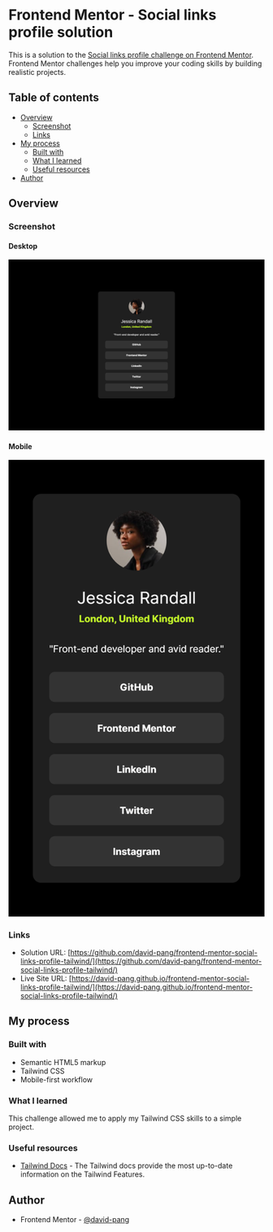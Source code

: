 # Frontend Mentor - Social links profile solution

This is a solution to the [Social links profile challenge on Frontend Mentor](https://www.frontendmentor.io/challenges/social-links-profile-UG32l9m6dQ). Frontend Mentor challenges help you improve your coding skills by building realistic projects.

## Table of contents

-   [Overview](#overview)
    -   [Screenshot](#screenshot)
    -   [Links](#links)
-   [My process](#my-process)
    -   [Built with](#built-with)
    -   [What I learned](#what-i-learned)
    -   [Useful resources](#useful-resources)
-   [Author](#author)

## Overview

### Screenshot

#### Desktop

![Desktop](./design/solution/desktop.png)

#### Mobile

![Mobile](./design/solution/mobile.png)

### Links

-   Solution URL: [https://github.com/david-pang/frontend-mentor-social-links-profile-tailwind/](https://github.com/david-pang/frontend-mentor-social-links-profile-tailwind/)
-   Live Site URL: [https://david-pang.github.io/frontend-mentor-social-links-profile-tailwind/](https://david-pang.github.io/frontend-mentor-social-links-profile-tailwind/)

## My process

### Built with

-   Semantic HTML5 markup
-   Tailwind CSS
-   Mobile-first workflow

### What I learned

This challenge allowed me to apply my Tailwind CSS skills to a simple project.

### Useful resources

-   [Tailwind Docs](https://tailwindcss.com/docs) - The Tailwind docs provide the most up-to-date information on the Tailwind Features.

## Author

-   Frontend Mentor - [@david-pang](https://www.frontendmentor.io/profile/david-pang)

